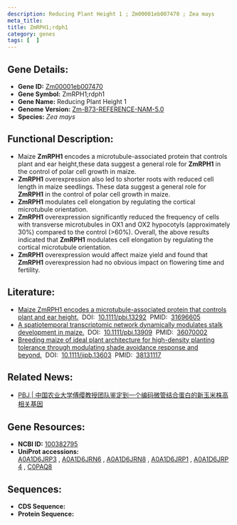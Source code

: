 ```yaml
---
description: Reducing Plant Height 1 ; Zm00001eb007470 ; Zea mays
meta_title:
title: ZmRPH1;rdph1
category: genes
tags: [  ]
---
```


## Gene Details:
- **Gene ID:**	[Zm00001eb007470](https://www.maizegdb.org/gene_center/gene/Zm00001eb007470)
- **Gene Symbol:** ZmRPH1;rdph1
- **Gene Name:** Reducing Plant Height 1
- **Genome Version:** [Zm-B73-REFERENCE-NAM-5.0](https://www.maizegdb.org/genome/assembly/Zm-B73-REFERENCE-NAM-5.0)
- **Species:** *Zea mays*

## Functional Description:
   - Maize **ZmRPH1** encodes a microtubule-associated protein that controls plant and ear height,these data suggest a general role for **ZmRPH1** in the control of polar cell growth in maize.
   - **ZmRPH1** overexpression also led to shorter roots with reduced cell length in maize seedlings. These data suggest a general role for **ZmRPH1** in the control of polar cell growth in maize.
   - **ZmRPH1** modulates cell elongation by regulating the cortical microtubule orientation.
   - **ZmRPH1** overexpression significantly reduced the frequency of cells with transverse microtubules in OX1 and OX2 hypocotyls (approximately 30%) compared to the control (>60%). Overall, the above results indicated that **ZmRPH1** modulates cell elongation by regulating the cortical microtubule orientation.
   - **ZmRPH1** overexpression would affect maize yield and found that **ZmRPH1** overexpression had no obvious impact on flowering time and fertility.

## Literature:
   - [Maize ZmRPH1 encodes a microtubule-associated protein that controls plant and ear height.]( https://onlinelibrary.wiley.com/doi/10.1111/pbi.13292)&nbsp;&nbsp;DOI:&nbsp;&nbsp;[10.1111/pbi.13292](https://onlinelibrary.wiley.com/doi/10.1111/pbi.13292)&nbsp;&nbsp;PMID:&nbsp;&nbsp;[31696605](https://pubmed.ncbi.nlm.nih.gov/31696605/)
   - [A spatiotemporal transcriptomic network dynamically modulates stalk development in maize.]( https://onlinelibrary.wiley.com/doi/10.1111/pbi.13909)&nbsp;&nbsp;DOI:&nbsp;&nbsp;[10.1111/pbi.13909](https://onlinelibrary.wiley.com/doi/10.1111/pbi.13909)&nbsp;&nbsp;PMID:&nbsp;&nbsp;[36070002](https://pubmed.ncbi.nlm.nih.gov/36070002/)
   - [Breeding maize of ideal plant architecture for high-density planting tolerance through modulating shade avoidance response and beyond.]( https://onlinelibrary.wiley.com/doi/10.1111/jipb.13603)&nbsp;&nbsp;DOI:&nbsp;&nbsp;[10.1111/jipb.13603](https://onlinelibrary.wiley.com/doi/10.1111/jipb.13603)&nbsp;&nbsp;PMID:&nbsp;&nbsp;[38131117](https://pubmed.ncbi.nlm.nih.gov/38131117/)

## Related News:
   - [PBJ | 中国农业大学傅缨教授团队鉴定到一个编码微管结合蛋白的新玉米株高相关基因](https://mp.weixin.qq.com/s?__biz=Mzg3MDEwNDEyMg==&mid=2247486305&idx=1&sn=a2e0f86ae82526fba8f8ee754ad774dd&chksm=ce93a634f9e42f2235faa6f38357c213e4f478d92901ec4a5c639ec356dbf415135a701f3fb3&scene=27#wechat_redirect)

## Gene Resources:
- **NCBI ID:** [100382795](https://www.ncbi.nlm.nih.gov/gene/?term=100382795)
- **UniProt accessions:** [A0A1D6JRP3](https://www.uniprot.org/uniprotkb/A0A1D6JRP3/entry)&nbsp;,&nbsp;[A0A1D6JRN6](https://www.uniprot.org/uniprotkb/A0A1D6JRN6/entry)&nbsp;,&nbsp;[A0A1D6JRN8](https://www.uniprot.org/uniprotkb/A0A1D6JRN8/entry)&nbsp;,&nbsp;[A0A1D6JRP1](https://www.uniprot.org/uniprotkb/A0A1D6JRP1/entry)&nbsp;,&nbsp;[A0A1D6JRP4](https://www.uniprot.org/uniprotkb/A0A1D6JRP4/entry)&nbsp;,&nbsp;[C0PAQ8](https://www.uniprot.org/uniprotkb/C0PAQ8/entry)

## Sequences:
- **CDS Sequence:**
- **Protein Sequence:**
